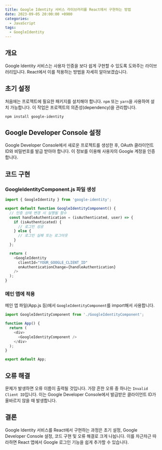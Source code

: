 ```yaml
---
title: Google Identity 서비스 라이브러리를 React에서 구현하는 방법
date: 2023-09-05 20:00:00 +0900
categories:
  - JavaScript
tags:
  - GoogleIdentity
---
```


## 개요

Google Identity 서비스는 사용자 인증을 보다 쉽게 구현할 수 있도록 도와주는 라이브러리입니다. React에서 이를 적용하는 방법을 자세히 알아보겠습니다.

## 초기 설정

처음에는 프로젝트에 필요한 패키지를 설치해야 합니다. `npm` 또는 `yarn`을 사용하여 설치 가능합니다. 이 작업은 프로젝트의 의존성(dependency)을 관리합니다.

```
npm install google-identity
```

## Google Developer Console 설정

Google Developer Console에서 새로운 프로젝트를 생성한 후, OAuth 클라이언트 ID와 비밀번호를 발급 받아야 합니다. 이 정보를 이용해 사용자의 Google 계정을 인증합니다.

## 코드 구현

### GoogleIdentityComponent.js 파일 생성

```javascript
import { GoogleIdentity } from 'google-identity';

export default function GoogleIdentityComponent() {
  // 인증 상태 변경 시 실행될 함수
  const handleAuthentication = (isAuthenticated, user) => {
    if (isAuthenticated) {
      // 로그인 성공
    } else {
      // 로그인 실패 또는 로그아웃
    }
  };

  return (
    <GoogleIdentity
      clientId="YOUR_GOOGLE_CLIENT_ID"
      onAuthenticationChange={handleAuthentication}
    />
  );
}
```

### 메인 앱에 적용

메인 앱 파일(App.js 등)에서 `GoogleIdentityComponent`를 import해서 사용합니다.

```javascript
import GoogleIdentityComponent from './GoogleIdentityComponent';

function App() {
  return (
    <div>
      <GoogleIdentityComponent />
    </div>
  );
}

export default App;
```

## 오류 해결

문제가 발생하면 오류 이름이 출력될 것입니다. 가장 흔한 오류 중 하나는 `Invalid Client ID`입니다. 이는 Google Developer Console에서 발급받은 클라이언트 ID가 올바르지 않을 때 발생합니다.

## 결론

Google Identity 서비스를 React에서 구현하는 과정은 초기 설정, Google Developer Console 설정, 코드 구현 및 오류 해결로 크게 나뉩니다. 이를 차근차근 따라하면 React 앱에서 Google 로그인 기능을 쉽게 추가할 수 있습니다.